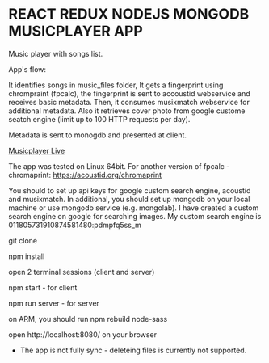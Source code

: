 # REACT REDUX NODEJS MONGODB MUSICPLAYER APP


Music player with songs list.

App's flow:

It identifies songs in music_files folder, It gets a fingerprint using chrompraint (fpcalc), the fingerprint is sent to accoustid webservice and receives basic metadata. Then, it consumes musixmatch webservice for additional metadata.
Also it retrieves cover photo from google custome seatch engine (limit up to 100 HTTP requests per day).

Metadata is sent to monogdb and presented at client.

[Musicplayer Live](http://reuvenliran.hopto.org/) 
 
The app was tested on Linux 64bit.
For another version of fpcalc - chromaprint:
https://acoustid.org/chromaprint

You should to set up api keys for google custom search engine,
acoustid and musixmatch. In additional, you should set up mongodb on your local machine or
use mongodb service (e.g. mongolab).
I have created a custom search engine on google for searching images.
My custom search engine is 011805731910874581480:pdmpfq5ss_m 

git clone 

npm install

open 2 terminal sessions (client and server)

npm start - for client

npm run server - for server

on ARM, you should run npm rebuild node-sass

open http://localhost:8080/ on your browser

* The app is not fully sync - deleteing files is currently not supported.


